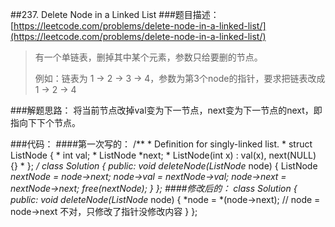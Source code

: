 ##237. Delete Node in a Linked List
###题目描述：[https://leetcode.com/problems/delete-node-in-a-linked-list/](https://leetcode.com/problems/delete-node-in-a-linked-list/)
> 有一个单链表，删掉其中某个元素，参数只给要删的节点。
> 
> 例如：链表为 1 -> 2 -> 3 -> 4，参数为第3个node的指针，要求把链表改成 1 -> 2 -> 4

###解题思路：
将当前节点改掉val变为下一节点，next变为下一节点的next，即指向下下个节点。

###代码：
####第一次写的：
	/**
	 * Definition for singly-linked list.
	 * struct ListNode {
	 *     int val;
	 *     ListNode *next;
	 *     ListNode(int x) : val(x), next(NULL) {}
	 * };
	 */
	class Solution {
	public:
	    void deleteNode(ListNode* node) {
	       ListNode *nextNode = node->next;
	       node->val = nextNode->val;
	       node->next = nextNode->next;
	       free(nextNode);
	    }
	};
####修改后的：
	class Solution {
	public:
	    void deleteNode(ListNode* node) {
	       *node = *(node->next);  // node = node->next 不对，只修改了指针没修改内容
	    }
	};